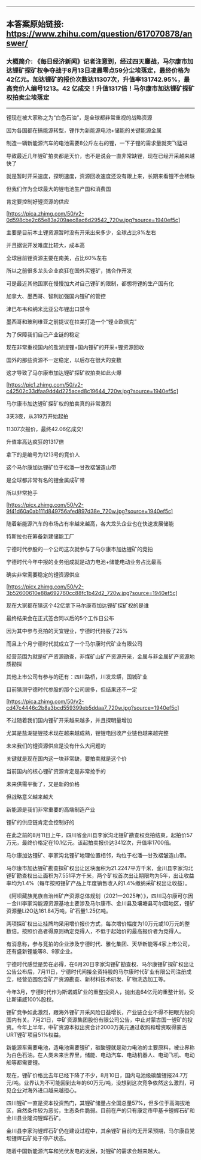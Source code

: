 ----------------------------------------
## 本答案原始链接: https://www.zhihu.com/question/617070878/answer/
### 大概简介: 《每日经济新闻》记者注意到，经过四天鏖战，马尔康市加达锂矿探矿权争夺战于8月13日凌晨零点59分尘埃落定，最终价格为42亿元。加达锂矿的报价次数达11307次，升值率131742.95%，最高竞价人编号1213。42 亿成交！升值1317倍！马尔康市加达锂矿探矿权拍卖尘埃落定
----------------------------------------
锂现在被大家称之为“白色石油”，是全球都非常重视的战略资源

因为各国都在搞能源转型，锂作为新能源电池+储能的关键能源金属

制造一辆新能源汽车的电池需要8公斤左右的锂，一下子锂的需求量就突飞猛进

导致最近几年锂矿拍卖都是天价，也不是说会一直非常缺锂，现在已经开采越来越快了

就是暂时开采速度，探明速度，资源回收速度还没有跟上来，长期来看锂不会稀缺

但我们作为全球最大的锂电池生产国和消费国

肯定要控制好锂资源的供应

[https://pica.zhimg.com/50/v2-0d598cbe2c65e83a209aec8ac6d29542_720w.jpg?source=1940ef5c]

主要是目前本土锂资源暂时没有开采出来多少，全球占比8%左右

并且据说开发难度比较大，成本高

全球目前锂资源主要在南美，占比60%左右

所以之前很多龙头企业疯狂在国外买锂矿，搞合作开发

可是最近其他国家在慢慢加大对自己锂矿的限制，都想将锂的生产国有化

加拿大、墨西哥、智利加强国内锂矿的管控

津巴布韦和纳米比亚公布锂出口禁令

墨西哥和玻利维亚之前提议在拉美打造一个“锂业欧佩克”

为了保障我们自己产业链的稳定

现在非常重视国内的盐湖提锂+国内锂矿的开采+锂资源回收

国外的那些资源不一定稳定，以后存在很大的变数

这才导致了马尔康市加达锂矿探矿权拍卖如此火爆

[https://pic1.zhimg.com/50/v2-c42502c33dfaa9dd4d225aced8c19644_720w.jpg?source=1940ef5c]

马尔康市加达锂矿探矿权的拍卖真的非常激烈

3天3夜，从319万开始起拍

11307次报价，最终42.06亿成交!

升值率高达疯狂的1317倍

拿下的是编号为1213号的竞价人

这个马尔康加达锂矿位于松潘—甘孜褶皱造山带

是全球都非常有名的锂金属成矿带

所以非常抢手

[https://picx.zhimg.com/50/v2-9f41d60a0ab111d849756afed897d38e_720w.jpg?source=1940ef5c]

随着新能源汽车的市场占有率越来越高，各大龙头企业也在快速发展储能

特斯拉也在筹备新建储能工厂

宁德时代参股的一个公司这次就参与了马尔康市加达锂矿的竞拍

宁德时代今年中报的业务组成就是动力电池+储能电动业务占比最高

确实非常需要稳定的锂资源供应

[https://picx.zhimg.com/50/v2-3b52600610e88a692760cc88fc1b42d2_720w.jpg?source=1940ef5c]




现在大家都在猜这个42亿拿下马尔康市加达锂矿探矿权的是谁

最终结果会在正式签合同以后的5个工作日公布

因为其中参与竞拍的天宜锂业，宁德时代持股了25%

而且上个月宁德时代就成立了一个马尔康时代矿业有限公司

经营范围为就是矿产资源勘查，非煤矿山矿产资源开采，金属与非金属矿产资源地质勘探

其他上市公司有参与的还有：四川路桥，川发龙蟒，国城矿业

目前猜测宁德时代参股的那个公司居多，但结果还不一定

[https://pica.zhimg.com/50/v2-cd47c4446c2b8a3bcd559399eb5ddaa7_720w.jpg?source=1940ef5c]

不过随着我们国内锂矿开采越来越多，并且探明量增加

尤其是盐湖提锂技术现在越来越成熟，锂锂电回收产业链也越来越完整

未来我们的锂资源供应是没有什么大问题的

关键就是现在国内这一块非常缺，要拍卖就是这个价

当前国内的核心锂矿资源肯定是非常抢手的

未来供需平衡了，又是新的价格

但战略意义越来越大

新能源是我们非常重要的高端制造产业

锂矿的供应链肯定会控制好的

在此之前的8月11日上午，四川省金川县李家沟北锂矿勘查权竞拍结束，起拍价57万元，最终价格定在10.1亿元。该起拍卖报价达3412次，升值率1700倍。

马尔康加达锂矿、李家沟北锂矿地理位置相邻，均位于松潘—甘孜褶皱造山带。

马尔康市加达锂矿勘查探矿权出让区块面积为21.2247平方千米，金川县李家沟北锂矿勘查权出让面积为7.551平方千米，两个矿权首次出让期限均为5年，出让收益率均为1.4%（每年按照锂矿产品上年度销售收入的1.4%缴纳采矿权出让收益）。

《阿坝藏族羌族自治州矿产资源总体规划（2021—2025年）》，四川马尔康可尔因－金川李家沟能源资源基地主要涉及马尔康市、金川县及壤塘县可尔因地区，锂矿资源量Li2O达161.84万吨，矿石量1.25亿吨。

两项探矿权出让挂牌均采用增价报价方式，每次增价幅度为10万元或10万元的整数倍。按照价高者得原则确定竞得人，不低于起始价的最高报价者为竞得人。

有消息称，参与竞拍的企业涉及宁德时代、雅化集团、天华新能等4家上市公司，还有盛新锂能等8、9家企业。

宁德时代感觉是势在必得，在6月20日李家沟锂矿勘查权、马尔康锂矿探矿权出让公告公布后，7月11日，宁德时代间接全资持股的马尔康时代矿业有限公司注册成立，经营范围包含矿产资源勘查、新材料技术研发、矿物洗选加工等。

今年3月，宁德时代作为斯诺威矿业的重整投资人，抛出逾64亿元的重整计划，受让斯诺威100%股权。

锂矿竞争如此激烈，跟海外锂矿开采风险日益增长，产业链企业不得不把眼光投向国内有关。7月21日，中矿资源集团股份有限公司公告，中止对蒙古国一锂矿的投资。今年上半年，中矿资源本拟出资合计2000万美元通过收购和增资取得蒙古URT锂矿项目51%权益。

新能源车需要电池，造电池需要锂矿，碳酸锂就是动力电池的主要原料，被业界称为白色石油。在人类未来世界里，储能、电动汽车、电动机器人、电动飞机、电动船等都需要锂。

现在，锂矿价格比去年已经下降了不少，8月10日，国内电池级碳酸锂报24.7万元/吨。业界认为不可能回到去年的60万元/吨，没想到这次竞争依然这么激烈，可见企业对海外进口越来越担心。

四川锂矿一直是资本投资热门，其锂矿储量占全国总量57%，但多位于高海拔地区，自然条件较为恶劣，生态条件脆弱。目前在产的只有康定市甲基卡锂辉石矿和金川县业隆沟锂辉石矿。

金川县李家沟锂辉石矿仍在建设过程中，其余锂矿目前均无开采预期，马尔康县党坝锂辉石矿处于停产状态。

随着中国新能源汽车和光伏发电的发展，对锂矿的需求会越来越大。